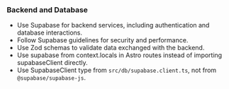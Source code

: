 ### Backend and Database

- Use Supabase for backend services, including authentication and database interactions.
- Follow Supabase guidelines for security and performance.
- Use Zod schemas to validate data exchanged with the backend.
- Use supabase from context.locals in Astro routes instead of importing supabaseClient directly.
- Use SupabaseClient type from `src/db/supabase.client.ts`, not from `@supabase/supabase-js`.

